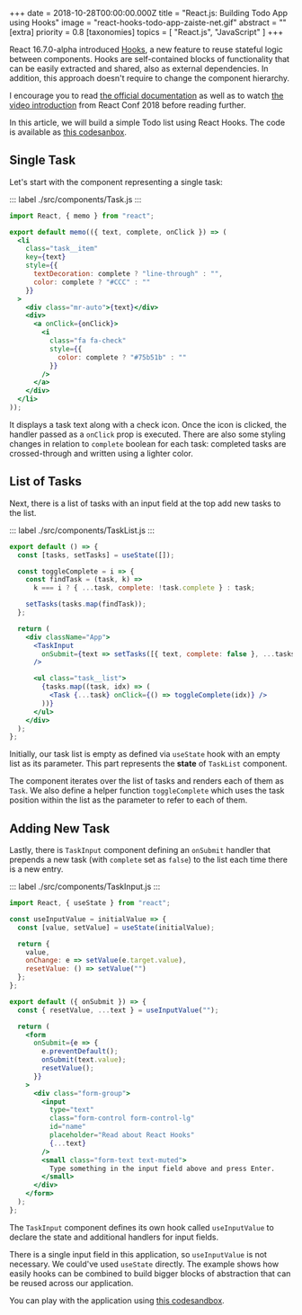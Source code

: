 +++
date = 2018-10-28T00:00:00.000Z
title = "React.js: Building Todo App using Hooks"
image = "react-hooks-todo-app-zaiste-net.gif"
abstract = ""
[extra]
priority = 0.8
[taxonomies]
topics = [ "React.js", "JavaScript" ]
+++

React 16.7.0-alpha introduced [Hooks](https://reactjs.org/docs/hooks-intro.html), a new feature to reuse stateful logic between components. Hooks are self-contained blocks of functionality that can be easily extracted and shared, also as external dependencies. In addition, this approach doesn't require to change the component hierarchy.

I encourage you to read [the official documentation](https://reactjs.org/docs/hooks-intro.html) as well as to watch [the video introduction](https://www.youtube.com/watch?v=dpw9EHDh2bM) from React Conf 2018 before reading further.

In this article, we will build a simple Todo list using React Hooks. The code is available as [this codesanbox](https://codesandbox.io/s/pyk7ny7xo7).

## Single Task

Let's start with the component representing a single task:

::: label
./src/components/Task.js
:::

```jsx
import React, { memo } from "react";

export default memo(({ text, complete, onClick }) => (
  <li
    class="task__item"
    key={text}
    style={{
      textDecoration: complete ? "line-through" : "",
      color: complete ? "#CCC" : ""
    }}
  >
    <div class="mr-auto">{text}</div>
    <div>
      <a onClick={onClick}>
        <i
          class="fa fa-check"
          style={{
            color: complete ? "#75b51b" : ""
          }}
        />
      </a>
    </div>
  </li>
));
```

It displays a task text along with a check icon. Once the icon is clicked, the handler passed as a `onClick` prop is executed. There are also some styling changes in relation to `complete` boolean for each task: completed tasks are crossed-through and written using a lighter color.

## List of Tasks

Next, there is a list of tasks with an input field at the top add new tasks to the list.

::: label
./src/components/TaskList.js
:::

```jsx
export default () => {
  const [tasks, setTasks] = useState([]);

  const toggleComplete = i => {
    const findTask = (task, k) =>
      k === i ? { ...task, complete: !task.complete } : task;

    setTasks(tasks.map(findTask));
  };

  return (
    <div className="App">
      <TaskInput
        onSubmit={text => setTasks([{ text, complete: false }, ...tasks])}
      />

      <ul class="task__list">
        {tasks.map((task, idx) => (
          <Task {...task} onClick={() => toggleComplete(idx)} />
        ))}
      </ul>
    </div>
  );
};
```

Initially, our task list is empty as defined via `useState` hook with an empty list as its parameter. This part represents the **state** of `TaskList` component.

The component iterates over the list of tasks and renders each of them as `Task`. We also define a helper function `toggleComplete` which uses the task position within the list as the parameter to refer to each of them.

## Adding New Task

Lastly, there is `TaskInput` component defining an `onSubmit` handler that prepends a new task (with `complete` set as `false`) to the list each time there is a new entry.

::: label
./src/components/TaskInput.js
:::

```jsx
import React, { useState } from "react";

const useInputValue = initialValue => {
  const [value, setValue] = useState(initialValue);

  return {
    value,
    onChange: e => setValue(e.target.value),
    resetValue: () => setValue("")
  };
};

export default ({ onSubmit }) => {
  const { resetValue, ...text } = useInputValue("");

  return (
    <form
      onSubmit={e => {
        e.preventDefault();
        onSubmit(text.value);
        resetValue();
      }}
    >
      <div class="form-group">
        <input
          type="text"
          class="form-control form-control-lg"
          id="name"
          placeholder="Read about React Hooks"
          {...text}
        />
        <small class="form-text text-muted">
          Type something in the input field above and press Enter.
        </small>
      </div>
    </form>
  );
};
```

The `TaskInput` component defines its own hook called `useInputValue` to declare the state and additional handlers for input fields.

There is a single input field in this application, so `useInputValue` is not necessary. We could've used `useState` directly. The example shows how easily hooks can be combined to build bigger blocks of abstraction that can be reused across our application.

You can play with the application using [this codesandbox](https://codesandbox.io/s/pyk7ny7xo7).
